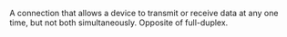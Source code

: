 A connection that allows a device to transmit or receive data at any one time, but not both simultaneously. Opposite of full-duplex.